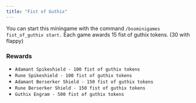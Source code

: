 ```yaml
---
title: "Fist of Guthix"
---
```


You can start this miningame with the command `/bsominigames fist_of_guthix start.`
Each game awards 15 fist of guthix tokens. (30 with flappy)

### Rewards

- `Adamant Spikeshield - 100 fist of guthix tokens`
- `Rune Spikeshield - 100 fist of guthix tokens`
- `Adamant Berserker Shield - 150 fist of guthix tokens`
- `Rune Berserker Shield - 150 fist of guthix tokens`
- `Guthix Engram - 500 fist of guthix tokens`
